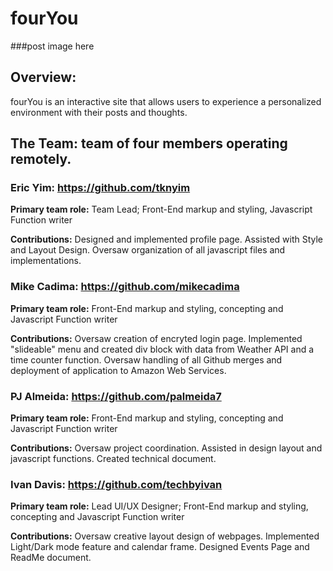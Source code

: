 # fourYou
###post image here
## Overview: 
fourYou is an interactive site that allows users to experience a personalized environment with their posts and thoughts. 

## The Team: team of four members operating remotely.
### Eric Yim: https://github.com/tknyim
**Primary team role:** Team Lead; Front-End markup and styling, Javascript Function writer

**Contributions:** Designed and implemented profile page. Assisted with Style and Layout Design. Oversaw organization of all javascript files and implementations.  

### Mike Cadima: https://github.com/mikecadima
**Primary team role:** Front-End markup and styling, concepting and Javascript Function writer

**Contributions:** Oversaw creation of encryted login page. Implemented "slideable" menu and created div block with data from Weather API and a time counter function. Oversaw handling of all Github merges and deployment of application to Amazon Web Services.

### PJ Almeida: https://github.com/palmeida7
**Primary team role:** Front-End markup and styling, concepting and Javascript Function writer

**Contributions:** Oversaw project coordination. Assisted in design layout and javascript functions. Created technical document.

### Ivan Davis: https://github.com/techbyivan
**Primary team role:** Lead UI/UX Designer; Front-End markup and styling, concepting and Javascript Function writer

**Contributions:** Oversaw creative layout design of webpages. Implemented Light/Dark mode feature and calendar frame. Designed Events Page and ReadMe document.
